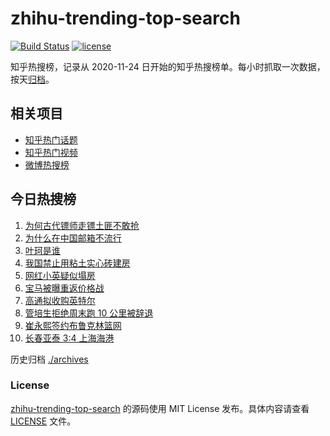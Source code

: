 # zhihu-trending-top-search

[![Build Status](https://github.com/justjavac/zhihu-trending-top-search/workflows/ci/badge.svg?branch=main)](https://github.com/justjavac/zhihu-trending-top-search/actions)
[![license](https://img.shields.io/github/license/justjavac/zhihu-trending-top-search)](https://github.com/justjavac/zhihu-trending-top-search/blob/main/LICENSE)

知乎热搜榜，记录从 2020-11-24 日开始的知乎热搜榜单。每小时抓取一次数据，按天[归档](./archives)。

## 相关项目

- [知乎热门话题](https://github.com/justjavac/zhihu-trending-hot-questions)
- [知乎热门视频](https://github.com/justjavac/zhihu-trending-hot-video)
- [微博热搜榜](https://github.com/justjavac/weibo-trending-hot-search)

## 今日热搜榜

<!-- BEGIN -->
<!-- 最后更新时间 Wed Sep 25 2024 01:13:04 GMT+0800 (China Standard Time) -->

1. [为何古代镖师走镖土匪不敢抢](https://www.zhihu.com/search?q=%E4%B8%BA%E4%BD%95%E5%8F%A4%E4%BB%A3%E9%95%96%E5%B8%88%E8%B5%B0%E9%95%96%E5%9C%9F%E5%8C%AA%E4%B8%8D%E6%95%A2%E6%8A%A2)
1. [为什么在中国邮箱不流行](https://www.zhihu.com/search?q=%E4%B8%BA%E4%BB%80%E4%B9%88%E5%9C%A8%E4%B8%AD%E5%9B%BD%E9%82%AE%E7%AE%B1%E4%B8%8D%E6%B5%81%E8%A1%8C)
1. [叶珂是谁](https://www.zhihu.com/search?q=%E5%8F%B6%E7%8F%82%E6%98%AF%E8%B0%81)
1. [我国禁止用粘土实心砖建房](https://www.zhihu.com/search?q=%E6%88%91%E5%9B%BD%E7%A6%81%E6%AD%A2%E7%94%A8%E7%B2%98%E5%9C%9F%E5%AE%9E%E5%BF%83%E7%A0%96%E5%BB%BA%E6%88%BF)
1. [网红小英疑似塌房](https://www.zhihu.com/search?q=%E7%BD%91%E7%BA%A2%E5%B0%8F%E8%8B%B1%E7%96%91%E4%BC%BC%E5%A1%8C%E6%88%BF)
1. [宝马被曝重返价格战](https://www.zhihu.com/search?q=%E5%AE%9D%E9%A9%AC%E8%A2%AB%E6%9B%9D%E9%87%8D%E8%BF%94%E4%BB%B7%E6%A0%BC%E6%88%98)
1. [高通拟收购英特尔](https://www.zhihu.com/search?q=%E9%AB%98%E9%80%9A%E6%8B%9F%E6%94%B6%E8%B4%AD%E8%8B%B1%E7%89%B9%E5%B0%94)
1. [管培生拒绝周末跑 10 公里被辞退](https://www.zhihu.com/search?q=%E7%AE%A1%E5%9F%B9%E7%94%9F%E6%8B%92%E7%BB%9D%E5%91%A8%E6%9C%AB%E8%B7%91%2010%20%E5%85%AC%E9%87%8C%E8%A2%AB%E8%BE%9E%E9%80%80)
1. [崔永熙签约布鲁克林篮网](https://www.zhihu.com/search?q=%E5%B4%94%E6%B0%B8%E7%86%99%E7%AD%BE%E7%BA%A6%E5%B8%83%E9%B2%81%E5%85%8B%E6%9E%97%E7%AF%AE%E7%BD%91)
1. [长春亚泰 3:4 上海海港](https://www.zhihu.com/search?q=%E9%95%BF%E6%98%A5%E4%BA%9A%E6%B3%B0%203%3A4%20%E4%B8%8A%E6%B5%B7%E6%B5%B7%E6%B8%AF)

<!-- END -->

历史归档 [./archives](./archives)

### License

[zhihu-trending-top-search](https://github.com/justjavac/zhihu-trending-top-search) 的源码使用 MIT License
发布。具体内容请查看 [LICENSE](./LICENSE) 文件。
